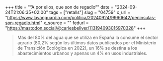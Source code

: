 +++
title = "“A por ellos, que son de regadío”"
date = "2024-09-24T21:06:35+02:00"
tags = ["retalls"]
slug = "04759"
x_url = "https://www.lavanguardia.com/politica/20240924/9960642/peninsulas-son-regadio.html"
x_source = ""
fedurl = "https://mastodon.social/@carlesbellver/113194093015970328"
+++

> Más del 80% del agua que se utiliza en España la consume el sector agrario (80,2% según los últimos datos publicados por el Ministerio de Transición Ecológica en 2022), un 16% se destina a los abastecimientos urbanos y apenas un 4% en usos industriales.
